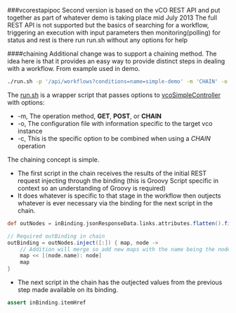###vcorestapipoc
Second version is based on the vCO REST API and put together as part of whatever demo is taking place mid July 2013
The full REST API is not supported but the basics of searching for a workflow, triggering an execution with input parameters then monitoring(polling) for status and rest is there
run run.sh without any options for help

####chaining
Additional change was to support a chaining method. The idea here is that it provides an easy way to provide distinct steps in dealing with a workflow. From example used in demo.
```sh
./run.sh -p '/api/workflows?conditions=name=simple-demo' -m 'CHAIN' -o './vcoConfig.groovy' -c '/sampleflowchain/step1_WorkFlowLookupResponse.       groovy:./sampleflowchain/step2_WorkFlowStartExecution.groovy:./sampleflowchain/step3_WorkFlowMonitorExecutionStatus.groovy'
```
The [run.sh](src/main/resources/run.sh) is a wrapper script that passes options to [vcoSimpleController](src/main/resources/vcoSimpleController.groovy ) with options:

* -m, The operation method, **GET**, **POST**, or **CHAIN** 
* -o, The configuration file with information specific to the target vco instance
* -c, This is the specific option to be combined when using a *CHAIN* operation

The chaining concept is simple.
* The first script in the chain receives the results of the initial REST request injecting through the binding (this is Groovy Script specific in context so an understanding of Groovy is required) 
* It does whatever is specific to that stage in the workflow then outjects whatever is ever necessary via the binding for the next script in the chain.

```groovy
def outNodes = inBinding.jsonResponseData.links.attributes.flatten().findAll { it.name in ["itemHref","name"] }

// Required outBinding in chain
outBinding = outNodes.inject([:]) { map, node ->
    // Addition will merge so add new maps with the name being the node, fix later
    map << [(node.name): node]
    map
}

```
* The next script in the chain has the outjected values from the previous step made available on its binding.

```groovy
assert inBinding.itemHref
```